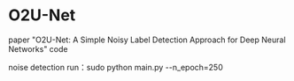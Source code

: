 # O2U-Net
paper "O2U-Net: A Simple Noisy Label Detection Approach for Deep Neural Networks" code

noise detection run：sudo python main.py --n_epoch=250 
